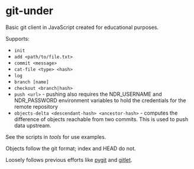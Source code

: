 git-under
=========

Basic git client in JavaScript created for educational purposes.

Supports:

+ `init`
+ `add <path/to/file.txt>`
+ `commit <message>`
+ `cat-file <type> <hash>`
+ `log`
+ `branch [name]`
+ `checkout <branch|hash>`
+ `push <url>` - pushing also requires the NDR_USERNAME and NDR_PASSWORD
environment variables to hold the credentials for the remote repository
+ `objects-delta <descendant-hash> <ancestor-hash>` - computes the difference
of objects reachable from two commits. This is used to push data upstream.

See the scripts in *tools* for use examples.

Objects follow the git format; index and HEAD do not.

Loosely follows previous efforts like [pygit](https://github.com/benhoyt/pygit)
and [gitlet](https://github.com/maryrosecook/gitlet).